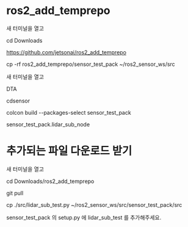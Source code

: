 # ros2_add_temprepo

새 터미널을 열고

cd Downloads

https://github.com/jetsonai/ros2_add_temprepo

cp -rf ros2_add_temprepo/sensor_test_pack ~/ros2_sensor_ws/src

새 터미널을 열고

DTA

cdsensor

colcon build --packages-select sensor_test_pack

sensor_test_pack.lidar_sub_node

# 추가되는 파일 다운로드 받기

새 터미널을 열고

cd Downloads/ros2_add_temprepo

git pull

cp ./src/lidar_sub_test.py ~/ros2_sensor_ws/src/sensor_test_pack/src

sensor_test_pack 의 setup.py 에 lidar_sub_test 를 추가해주세요.


